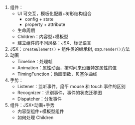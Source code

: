 1. 组件：
   - UI 可交互，模板化配置+树形结构组合
     - config + state
     - property + attribute
   - 生命周期
   - Children：内容型+模板型
   - 建立组件的不同风格：JSX、标记语言
2. JSX：`createElement()` + 组件类的继承树, esp.`render()`方法
3. 动画
   - Timeline：处理帧
   - Animation：属性动画，按时间来设置特定属性的值
   - TimingFunction：动画函数，贝塞尔曲线
4. 手势：
   - Listener：监听事件，磨平 mouse 和 touch 事件的区别
   - Recognizer：识别事件，事件的状态迁移图
   - Dispatcher：分发事件
5. 组件：JSX+动画+手势
   - 内容型组件+模板型组件
   - 如何处理 Children
